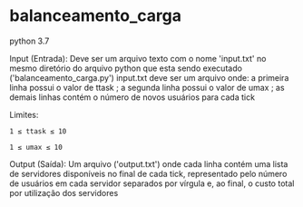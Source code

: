 # balanceamento_carga
python 3.7

Input (Entrada):
    Deve ser um arquivo texto com o nome 'input.txt' no mesmo diretório do arquivo python que esta
    sendo executado ('balanceamento_carga.py')
    input.txt deve ser um arquivo onde:
    a primeira linha possui o valor de ttask ;
    a segunda linha possui o valor de umax ;
    as demais linhas contém o número de novos usuários para cada tick


Limites:

    1 ≤ ttask ≤ 10
    
    1 ≤ umax ≤ 10


Output (Saída):
    Um arquivo ('output.txt') onde cada linha contém uma lista de servidores disponíveis no final de cada tick,
representado pelo número de usuários em cada servidor separados por vírgula e, ao final, o
custo total por utilização dos servidores
   
